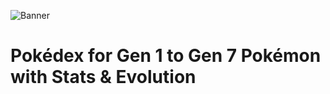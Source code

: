 ![Banner](https://github.com/lightlessdays/Pokedex/assets/97734029/666a1633-0c8c-4468-81d2-99e8afb927a5)

# Pokédex for Gen 1 to Gen 7 Pokémon with Stats & Evolution

